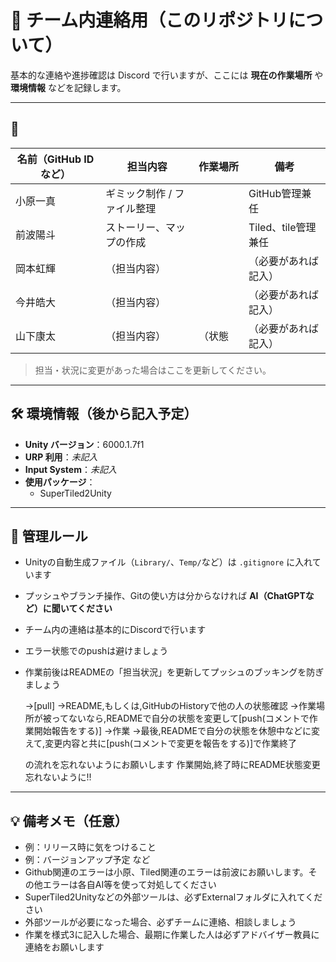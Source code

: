 # 📌 チーム内連絡用（このリポジトリについて） 
基本的な連絡や進捗確認は Discord で行いますが、ここには **現在の作業場所** や **環境情報** などを記録します。

---

## 👥 

| 名前（GitHub IDなど） | 担当内容                      | 作業場所     | 備考               |
|-----------------------|-------------------------------|----------|--------------------|
| 小原一真               | ギミック制作 / ファイル整理     |          | GitHub管理兼任     |
| 前波陽斗           　  | ストーリー、マップの作成        |         | Tiled、tile管理兼任 |
| 岡本虹輝　             | （担当内容）                   | 　　　　 | （必要があれば記入） |
| 今井皓大　             | （担当内容）                   |          | （必要があれば記入） |
| 山下康太　             | （担当内容）                   | （状態 | （必要があれば記入） |

> 担当・状況に変更があった場合はここを更新してください。

---

## 🛠️ 環境情報（後から記入予定）

- **Unity バージョン**：6000.1.7f1
- **URP 利用**：_未記入_
- **Input System**：_未記入_
- **使用パッケージ**：
  - SuperTiled2Unity

---

## 📂 管理ルール

- Unityの自動生成ファイル（`Library/`、`Temp/`など）は `.gitignore` に入れています  
- プッシュやブランチ操作、Gitの使い方は分からなければ **AI（ChatGPTなど）に聞いてください**  
- チーム内の連絡は基本的にDiscordで行います  
- エラー状態でのpushは避けましょう
- 作業前後はREADMEの「担当状況」を更新してプッシュのブッキングを防ぎましょう  
  
  →[pull]
  →README,もしくは,GitHubのHistoryで他の人の状態確認
  →作業場所が被ってないなら,READMEで自分の状態を変更して[push(コメントで作業開始報告をする)]
  →作業
  →最後,READMEで自分の状態を休憩中などに変えて,変更内容と共に[push(コメントで変更を報告をする)]で作業終了
  
  の流れを忘れないようにお願いします
  作業開始,終了時にREADME状態変更忘れないように!!

---

## 💡 備考メモ（任意）

- 例：リリース時に気をつけること  
- 例：バージョンアップ予定 など
- Github関連のエラーは小原、Tiled関連のエラーは前波にお願いします。その他エラーは各自AI等を使って対処してください
- SuperTiled2Unityなどの外部ツールは、必ずExternalフォルダに入れてください
- 外部ツールが必要になった場合、必ずチームに連絡、相談しましょう
- 作業を様式3に記入した場合、最期に作業した人は必ずアドバイザー教員に連絡をお願いします
